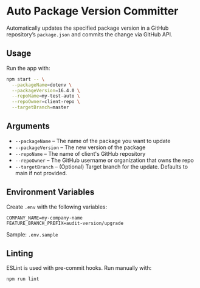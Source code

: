 # Auto Package Version Committer

Automatically updates the specified package version in a GitHub repository’s `package.json` and commits the change via GitHub API.

## Usage

Run the app with:

```bash
npm start -- \
  --packageName=dotenv \
  --packageVersion=16.4.0 \
  --repoName=my-test-auto \
  --repoOwner=client-repo \
  --targetBranch=master
```

## Arguments

- `--packageName` – The name of the package you want to update
- `--packageVersion` – The new version of the package
- `--repoName` – The name of client\'s GitHub repository
- `--repoOwner` – The GitHub username or organization that owns the repo
- `--targetBranch` – (Optional) Target branch for the update. Defaults to main if not provided.


## Environment Variables

Create `.env` with the following variables:

```
COMPANY_NAME=my-company-name
FEATURE_BRANCH_PREFIX=audit-version/upgrade
```

Sample: `.env.sample`

## Linting

ESLint is used with pre-commit hooks. Run manually with:

```bash
npm run lint
```
